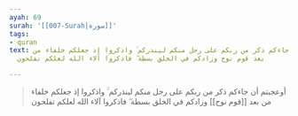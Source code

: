 ```yaml
---
ayah: 69
surah: '[[007-Surah|سورة]]'
tags:
- quran
text: أوعجبتم أن جاءكم ذكر من ربكم على رجل منكم لينذركم ۚ واذكروا إذ جعلكم خلفاء من
  بعد قوم نوح وزادكم في الخلق بسطة ۖ فاذكروا آلاء الله لعلكم تفلحون

---
```

> أوعجبتم أن جاءكم ذكر من ربكم على رجل منكم لينذركم ۚ واذكروا إذ جعلكم خلفاء من بعد [[قوم نوح]] وزادكم في الخلق بسطة ۖ فاذكروا آلاء الله لعلكم تفلحون
